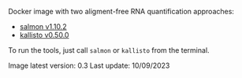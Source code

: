 Docker image with two aligment-free RNA quantification approaches:

  * [salmon v1.10.2](https://github.com/COMBINE-lab/salmon)
  * [kallisto v0.50.0](http://pachterlab.github.io/kallisto/)

To run the tools, just call `salmon` or `kallisto` from the terminal.

Image latest version: 0.3
Last update: 10/09/2023